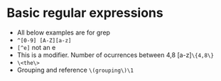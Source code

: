 # Basic regular expressions
- All below examples are for grep
- `^[0-9] [A-Z][a-z]`
- `[^e]` not an e
-  This is a modifier. Number of ocurrences between 4,8 [a-z]`\{4,8\}`
- `\<the\>`
- Grouping and reference `\(grouping\)\1`

